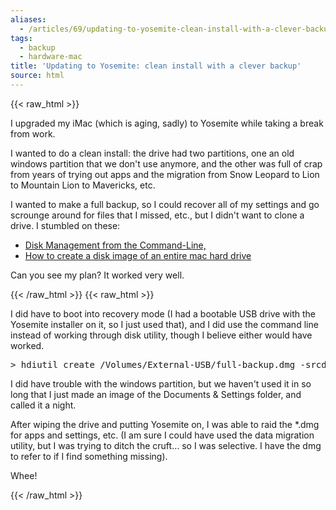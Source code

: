```yaml
---
aliases:
  - /articles/69/updating-to-yosemite-clean-install-with-a-clever-backup
tags:
  - backup
  - hardware-mac
title: 'Updating to Yosemite: clean install with a clever backup'
source: html
---
```

{{< raw_html >}}
<p>I upgraded my iMac (which is aging, sadly) to Yosemite while taking a break from work. </p>

<p>I wanted to do a clean install: the drive had two partitions, one an old windows partition that we don't use anymore, and the other was full of crap from years of trying out apps and the migration from Snow Leopard to Lion to Mountain Lion to Mavericks, etc.</p>

<p>I wanted to make a full backup, so I could recover all of my settings and go scrounge around for files that I missed, etc., but I didn't want to clone a drive. I stumbled on these: </p>

<ul>
	<li><a href="http://www.theinstructional.com/guides/disk-management-from-the-command-line-part-3">Disk Management from the Command-Line,</a></li>
	<li><a href="http://osxdaily.com/2012/05/23/create-disk-image-of-mac-hard-drive/">How to create a disk image of an entire mac hard drive</a></li>
</ul>

<p>Can you see my plan? It worked very well.</p>
{{< /raw_html >}}
<!--more-->
{{< raw_html >}}
<p>I did have to boot into recovery mode (I had a bootable <span class="caps">USB</span> drive with the Yosemite installer on it, so I just used that), and I did use the command line instead of working through disk utility, though I believe either would have worked. </p>

<pre>&gt; hdiutil create /Volumes/External-USB/full-backup.dmg -srcdevice /dev/disk0s2</pre>

<p>I did have trouble with the windows partition, but we haven't used it in so long that I just made an image of the Documents &amp; Settings folder, and called it a night.</p>

<p>After wiping the drive and putting Yosemite on, I was able to raid the *.dmg for apps and settings, etc. (I am sure I could have used the data migration utility, but I was trying to ditch the cruft&#8230; so I was selective. I have the dmg to refer to if I find something missing).</p>

<p>Whee!</p>
{{< /raw_html >}}
